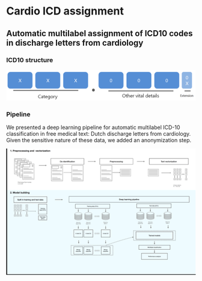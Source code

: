 # Cardio ICD assignment
## Automatic multilabel assignment of ICD10 codes in discharge letters from cardiology

### ICD10 structure

![alt text](https://github.com/bagheria/cardio-icd-assignment/blob/master/icd_structure.PNG)

### Pipeline
We presented a deep learning pipeline for automatic multilabel ICD-10 classification in free medical text: Dutch discharge letters from cardiology. Given the sensitive nature of these data, we added an anonymization step.

![alt text](https://github.com/bagheria/cardio-icd-assignment/blob/master/pipeline.png)


